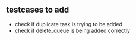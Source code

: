 ## testcases to add
 - check if duplicate task is trying to be added
 - check if delete_queue is being added correctly
 
